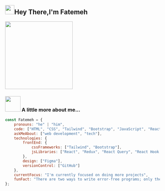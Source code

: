 <h2><img src="https://emojis.slackmojis.com/emojis/images/1531849430/4246/blob-sunglasses.gif?1531849430" width="30"/>Hey There,I'm Fatemeh</h2>

<img align='center' src="https://media2.giphy.com/media/L1R1tvI9svkIWwpVYr/200.webp?cid=ecf05e47ysr28gcfsj3iqe5bwxgu2i9y3hq0wwzgim0hqpfk&ep=v1_gifs_search&rid=200.webp&ct=g" width="220">


### <img src="https://media.giphy.com/media/VgCDAzcKvsR6OM0uWg/giphy.gif" width="50"> A little more about me...  

```javascript
const Fatemeh = {
    pronouns: "he" | "him",
    code: ["HTML", "CSS", "Tailwind", "Bootstrap", "JavaScript", "React", "Redux", "React Query", "React Hook Form"],
    askMeAbout: ["web development", "tech"],
    technologies: {
        frontEnd: {
            cssFrameworks: ["Tailwind", "Bootstrap"],
            jsLibraries: ["React", "Redux", "React Query", "React Hook Form"]
        },
        design: ["Figma"],
        versionControl: ["GitHub"]
    },
    currentFocus: "I'm currently focused on doing more projects",
    funFact: "There are two ways to write error-free programs; only the third one works"
};


```
